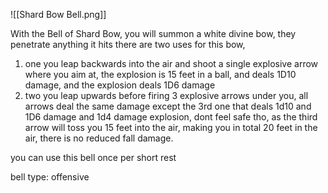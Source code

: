 ![[Shard Bow Bell.png]]

With the Bell of Shard Bow, you will summon a white divine bow, they penetrate anything it hits
there are two uses for this bow,

1. one you leap backwards into the air and shoot a single explosive arrow where you aim at, the explosion is 15 feet in a ball, and deals 1D10 damage, and the explosion deals 1D6 damage
2. two you leap upwards before firing 3 explosive arrows under you, all arrows deal the same damage except the 3rd one that deals 1d10  and 1D6 damage and 1d4 damage explosion, dont feel safe tho, as the third arrow will toss you 15 feet into the air, making you in total 20 feet in the air, there is no reduced fall damage.


you can use this bell once per short rest


bell type: offensive